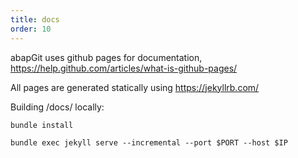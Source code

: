 ```yaml
---
title: docs
order: 10
---
```


abapGit uses github pages for documentation, https://help.github.com/articles/what-is-github-pages/

All pages are generated statically using https://jekyllrb.com/

Building /docs/ locally:

`bundle install`

`bundle exec jekyll serve --incremental --port $PORT --host $IP`

